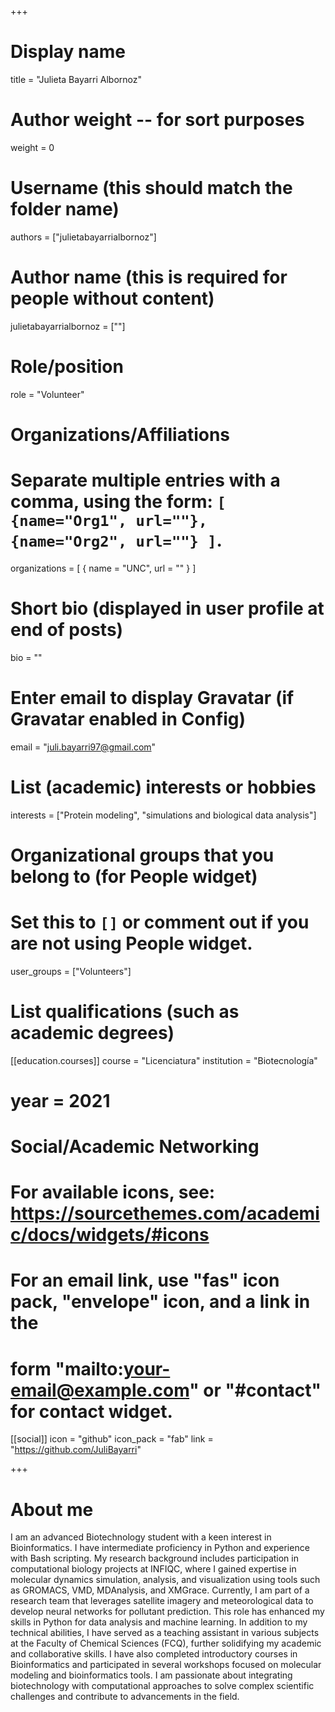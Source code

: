 +++
# Display name
title = "Julieta Bayarri Albornoz"

# Author weight -- for sort purposes
weight = 0

# Username (this should match the folder name)
authors = ["julietabayarrialbornoz"]

# Author name (this is required for people without content)
julietabayarrialbornoz = [""]

# Role/position
role = "Volunteer"

# Organizations/Affiliations
#   Separate multiple entries with a comma, using the form: `[ {name="Org1", url=""}, {name="Org2", url=""} ]`.
organizations = [ { name = "UNC", url = "" } ]

# Short bio (displayed in user profile at end of posts)
bio = ""

# Enter email to display Gravatar (if Gravatar enabled in Config)
email = "juli.bayarri97@gmail.com"

# List (academic) interests or hobbies
interests = ["Protein modeling", "simulations and biological data analysis"]             

# Organizational groups that you belong to (for People widget)
#   Set this to `[]` or comment out if you are not using People widget.
user_groups = ["Volunteers"]

# List qualifications (such as academic degrees)

[[education.courses]]
course = "Licenciatura"
institution = "Biotecnología"
# year = 2021

# Social/Academic Networking
# For available icons, see: https://sourcethemes.com/academic/docs/widgets/#icons
#   For an email link, use "fas" icon pack, "envelope" icon, and a link in the
#   form "mailto:your-email@example.com" or "#contact" for contact widget.

[[social]]
  icon = "github"
  icon_pack = "fab"
  link = "https://github.com/JuliBayarri"

+++

# About me 

I am an advanced Biotechnology student with a keen interest in Bioinformatics. I have intermediate proficiency in Python and experience with Bash scripting. My research background includes participation in computational biology projects at INFIQC, where I gained expertise in molecular dynamics simulation, analysis, and visualization using tools such as GROMACS, VMD, MDAnalysis, and XMGrace.  Currently, I am part of a research team that leverages satellite imagery and meteorological data to develop neural networks for pollutant prediction. This role has enhanced my skills in Python for data analysis and machine learning.  In addition to my technical abilities, I have served as a teaching assistant in various subjects at the Faculty of Chemical Sciences (FCQ), further solidifying my academic and collaborative skills. I have also completed introductory courses in Bioinformatics and participated in several workshops focused on molecular modeling and bioinformatics tools.  I am passionate about integrating biotechnology with computational approaches to solve complex scientific challenges and contribute to advancements in the field.
